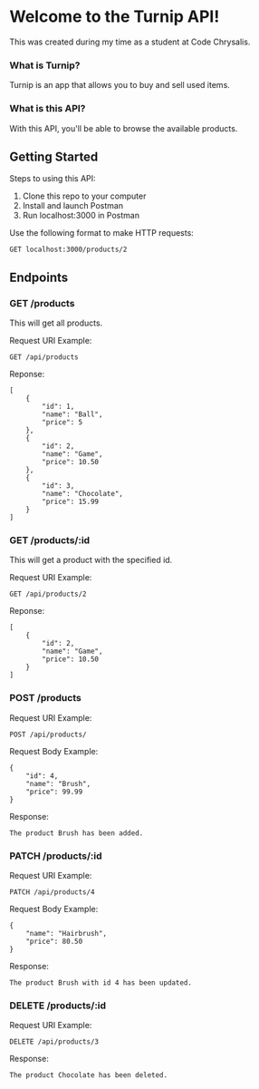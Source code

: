 # Welcome to the Turnip API!

This was created during my time as a student at Code Chrysalis.

### What is Turnip?

Turnip is an app that allows you to buy and sell used items.

### What is this API?
With this API, you'll be able to browse the available products.

## Getting Started

Steps to using this API:
1. Clone this repo to your computer
2. Install and launch Postman
3. Run localhost:3000 in Postman

Use the following format to make HTTP requests:
```
GET localhost:3000/products/2
```


## Endpoints

### **GET /products**

This will get all products.

Request URI Example:
```
GET /api/products
```

Reponse:
```
[
    {
        "id": 1,
        "name": "Ball",
        "price": 5
    },
    {
        "id": 2,
        "name": "Game",
        "price": 10.50
    },
    {
        "id": 3,
        "name": "Chocolate",
        "price": 15.99
    }
]
```

### **GET /products/:id**

This will get a product with the specified id.

Request URI Example:
```
GET /api/products/2
```

Reponse:
```
[
    {
        "id": 2,
        "name": "Game",
        "price": 10.50
    }
]
```

### **POST /products**

Request URI Example:
```
POST /api/products/
```

Request Body Example:
```
{
    "id": 4,
    "name": "Brush",
    "price": 99.99
}
```

Response:
```
The product Brush has been added.
```

### **PATCH /products/:id**

Request URI Example:
```
PATCH /api/products/4
```

Request Body Example:
```
{
    "name": "Hairbrush",
    "price": 80.50
}
```

Response:
```
The product Brush with id 4 has been updated.
```

### **DELETE /products/:id**

Request URI Example:
```
DELETE /api/products/3
```

Response:
```
The product Chocolate has been deleted.
```
